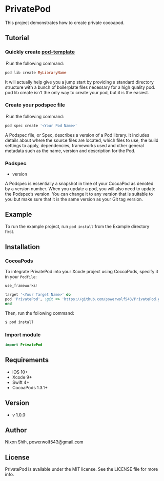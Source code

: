 # PrivatePod

This project demonstrates how to create private cocoapod.

## Tutorial

### Quickly create [pod-template](https://github.com/cocoapods/pod-template)

Ｒun the following command:

```ruby
pod lib create MyLibraryName
```

It will actually help give you a jump start by providing a standard directory structure with a bunch of boilerplate files necessary for a high quality pod. pod lib create isn't the only way to create your pod, but it is the easiest.

### Create your podspec file

Ｒun the following command:

```ruby
pod spec create '<Your Pod Name>'
```

A Podspec file, or Spec, describes a version of a Pod library. It includes details about where the source files are located, which files to use, the build settings to apply, dependencies, frameworks used and other general metadata such as the name, version and description for the Pod.

### Podspec

- version

A Podspec is essentially a snapshot in time of your CocoaPod as denoted by a version number. When you update a pod, you will also need to update the Podspec’s version. You can change it to any version that is suitable to you but make sure that it is the same version as your Git tag version.

## Example

To run the example project, run `pod install` from the Example directory first.

## Installation

### CocoaPods

To integrate PrivatePod into your Xcode project using CocoaPods, specify it in your `Podfile`:

```ruby
use_frameworks!

target '<Your Target Name>' do
pod 'PrivatePod', :git => 'https://github.com/powerwolf543/PrivatePod.git'
end
```

Then, run the following command:

```bash
$ pod install
```

### Import module

```swift
import PrivatePod
```

## Requirements

- iOS 10+
- Xcode 9+
- Swift 4+
- CocoaPods 1.3.1+

## Version

- v 1.0.0

## Author

Nixon Shih, powerwolf543@gmail.com

## License

PrivatePod is available under the MIT license. See the LICENSE file for more info.

